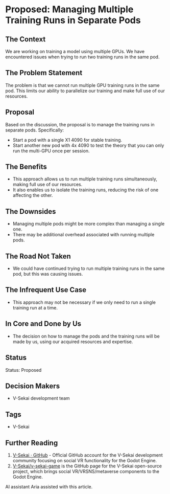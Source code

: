 # Proposed: Managing Multiple Training Runs in Separate Pods

## The Context

We are working on training a model using multiple GPUs. We have encountered issues when trying to run two training runs in the same pod.

## The Problem Statement

The problem is that we cannot run multiple GPU training runs in the same pod. This limits our ability to parallelize our training and make full use of our resources.

## Proposal

Based on the discussion, the proposal is to manage the training runs in separate pods. Specifically:

- Start a pod with a single X1 4090 for stable training.
- Start another new pod with 4x 4090 to test the theory that you can only run the multi-GPU once per session.

## The Benefits

- This approach allows us to run multiple training runs simultaneously, making full use of our resources.
- It also enables us to isolate the training runs, reducing the risk of one affecting the other.

## The Downsides

- Managing multiple pods might be more complex than managing a single one.
- There may be additional overhead associated with running multiple pods.

## The Road Not Taken

- We could have continued trying to run multiple training runs in the same pod, but this was causing issues.

## The Infrequent Use Case

- This approach may not be necessary if we only need to run a single training run at a time.

## In Core and Done by Us

- The decision on how to manage the pods and the training runs will be made by us, using our acquired resources and expertise.

## Status

Status: Proposed

## Decision Makers

- V-Sekai development team

## Tags

- V-Sekai

## Further Reading

1. [V-Sekai · GitHub](https://github.com/v-sekai) - Official GitHub account for the V-Sekai development community focusing on social VR functionality for the Godot Engine.
2. [V-Sekai/v-sekai-game](https://github.com/v-sekai/v-sekai-game) is the GitHub page for the V-Sekai open-source project, which brings social VR/VRSNS/metaverse components to the Godot Engine.

AI assistant Aria assisted with this article.
